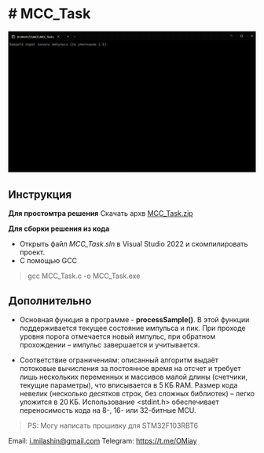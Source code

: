 ﻿# # MCC_Task

![Demo](https://github.com/OneMiay/MCC_Task/blob/master/img/demo.gif)

## Инструкция

**Для простомтра решения** 
Cкачать архв [MCC_Task.zip](https://github.com/OneMiay/MCC_Task/blob/master/Download/MCC_Task.zip)

**Для сборки решения из кода**
- Открыть файл *MCC_Task.sln* в Visual Studio 2022 и скомпилировать проект.
- С помощью GCC 
> gcc MCC_Task.c -o MCC_Task.exe

## Дополнительно

 - Основная функция в программе - **processSample()**. В этой функции
   поддерживается текущее состояние импульса и пик. При проходе уровня
   порога отмечается новый импульс, при обратном прохождении – импульс
   завершается и учитывается.
   
 - Соответствие ограничениям: описанный алгоритм выдаёт потоковые
   вычисления за постоянное время на отсчет и требует лишь нескольких
   переменных и массивов малой длины (счетчики, текущие параметры), что
   вписывается в 5 КБ RAM. Размер кода невелик (несколько десятков
   строк, без сложных библиотек) – легко уложится в 20 КБ. Использование
   <stdint.h> обеспечивает переносимость кода на 8-, 16- или 32-битные
   MCU.

> PS: Moгу написать прошивку для STM32F103RBT6

Email: i.milashin@gmail.com
Telegram: https://t.me/OMiay
